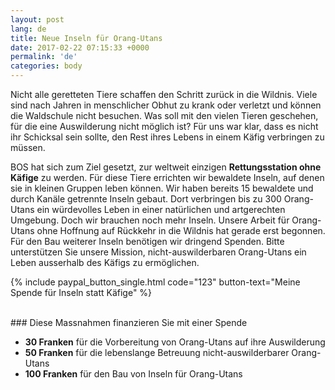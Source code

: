 ```yaml
---
layout: post
lang: de
title: Neue Inseln für Orang-Utans
date: 2017-02-22 07:15:33 +0000
permalink: 'de'
categories: body
---
```



Nicht alle geretteten Tiere schaffen den Schritt zurück in die Wildnis. Viele sind nach Jahren in menschlicher Obhut zu krank oder verletzt und können die Waldschule nicht besuchen. Was soll mit den vielen Tieren geschehen, für die eine Auswilderung nicht möglich ist? Für uns war klar, dass es nicht ihr Schicksal sein sollte, den Rest ihres Lebens in einem Käfig verbringen zu müssen.

BOS hat sich zum Ziel gesetzt, zur weltweit einzigen **Rettungsstation ohne Käfige** zu werden. Für diese Tiere errichten wir bewaldete Inseln, auf denen sie in kleinen Gruppen leben können. Wir haben bereits 15 bewaldete und durch Kanäle getrennte Inseln gebaut. Dort verbringen bis zu 300 Orang-Utans ein würdevolles Leben in einer natürlichen und artgerechten Umgebung. Doch wir brauchen noch mehr Inseln. Unsere Arbeit für Orang-Utans ohne Hoffnung auf Rückkehr in die Wildnis hat gerade erst begonnen. Für den Bau weiterer Inseln benötigen wir dringend Spenden. Bitte unterstützen Sie unsere Mission, nicht-auswilderbaren Orang-Utans ein Leben ausserhalb des Käfigs zu ermöglichen.

{% include paypal_button_single.html code="123" button-text="Meine Spende für Inseln statt Käfige" %}

<br>
### Diese Massnahmen finanzieren Sie mit einer Spende

- **30 Franken** für die Vorbereitung von Orang-Utans auf ihre Auswilderung
- **50 Franken** für die lebenslange Betreuung nicht-auswilderbarer Orang-Utans 
- **100 Franken** für den Bau von Inseln für Orang-Utans
